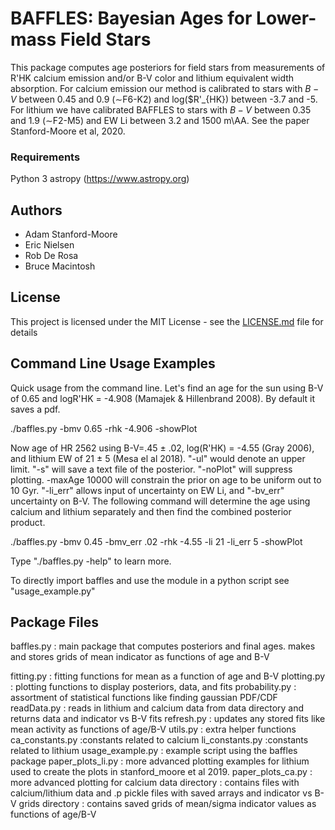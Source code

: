 # BAFFLES: Bayesian Ages for Lower-mass Field Stars

This package computes age posteriors for field stars from measurements of R'HK calcium
emission and/or B-V color and lithium equivalent width absorption.  For calcium emission 
our method is calibrated to stars with $B-V$ between 0.45 and 0.9 ($\sim$F6-K2) and 
log($R'_{HK}) between -3.7 and -5.  For lithium we have calibrated BAFFLES to stars with 
$B-V$ between 0.35 and 1.9 ($\sim$F2-M5) and EW Li between 3.2 and 1500 m\AA.  See 
the paper Stanford-Moore et al, 2020.      

### Requirements

Python 3
astropy (https://www.astropy.org)

## Authors

* Adam Stanford-Moore
* Eric Nielsen
* Rob De Rosa
* Bruce Macintosh

## License

This project is licensed under the MIT License - see the [LICENSE.md](LICENSE.md) file for details


## Command Line Usage Examples

Quick usage from the command line. Let's find an age for the sun using B-V of 0.65 and 
logR'HK = -4.908 (Mamajek & Hillenbrand 2008). By default it saves a pdf.
 
./baffles.py -bmv 0.65 -rhk -4.906 -showPlot

Now age of HR 2562 using B-V=.45 ± .02, log(R'HK) = -4.55 (Gray 2006), and lithium EW 
of 21 ± 5 (Mesa el al 2018). "-ul" would denote an upper limit.  "-s" will 
save a text file of the posterior. "-noPlot" will suppress plotting. -maxAge 10000 will 
constrain the prior on age to be uniform out to 10 Gyr. "-li\_err" allows input of uncertainty
on EW Li, and "-bv\_err" uncertainty on B-V. The following command will determine the age
using calcium and lithium separately and then find the combined posterior product.    

./baffles.py -bmv 0.45 -bmv\_err .02 -rhk -4.55 -li 21 -li\_err 5 -showPlot

Type "./baffles.py -help" to learn more.

To directly import baffles and use the module in a python script see "usage_example.py"


## Package Files

baffles.py    : main package that computes posteriors and final ages. makes and stores grids
of mean indicator as functions of age and B-V

fitting.py    : fitting functions for mean as a function of age and B-V
plotting.py   : plotting functions to display posteriors, data, and fits
probability.py   : assortment of statistical functions like finding gaussian PDF/CDF
readData.py    : reads in lithium and calcium data from data directory and returns data
                and indicator vs B-V fits
refresh.py   : updates any stored fits like mean activity as functions of age/B-V
utils.py    : extra helper functions
ca\_constants.py  :constants related to calcium
li\_constants.py  :constants related to lithium
usage\_example.py  : example script using the baffles package
paper\_plots\_li.py  : more advanced plotting examples for lithium used to create the plots 
in stanford_moore et al 2019.
paper\_plots\_ca.py   : more advanced plotting for calcium
data directory   :   contains files with calcium/lithium data and .p pickle files with
                    saved arrays and indicator vs B-V
grids directory   : contains saved grids of mean/sigma indicator values as functions of age/B-V







